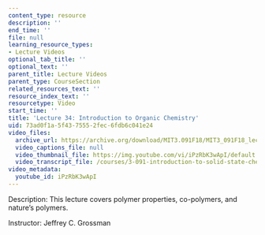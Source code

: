 ```yaml
---
content_type: resource
description: ''
end_time: ''
file: null
learning_resource_types:
- Lecture Videos
optional_tab_title: ''
optional_text: ''
parent_title: Lecture Videos
parent_type: CourseSection
related_resources_text: ''
resource_index_text: ''
resourcetype: Video
start_time: ''
title: 'Lecture 34: Introduction to Organic Chemistry'
uid: 73ad0f1a-5f43-7555-2fec-6fdb6c041e24
video_files:
  archive_url: https://archive.org/download/MIT3.091F18/MIT3_091F18_lec34_300k.mp4
  video_captions_file: null
  video_thumbnail_file: https://img.youtube.com/vi/iPzRbK3wApI/default.jpg
  video_transcript_file: /courses/3-091-introduction-to-solid-state-chemistry-fall-2018/91bf3bbd2ce2d7bfeecde5acadf1c9f9_iPzRbK3wApI.pdf
video_metadata:
  youtube_id: iPzRbK3wApI
---
```


Description: This lecture covers polymer properties, co-polymers, and nature’s polymers.

Instructor: Jeffrey C. Grossman



